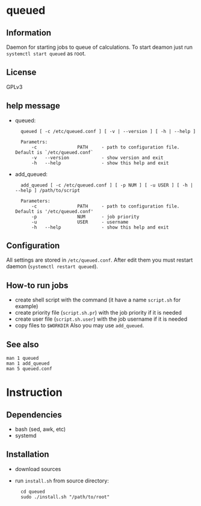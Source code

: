 queued
======

Information
-----------
Daemon for starting jobs to queue of calculations. To start deamon just run `systemctl start queued` as root.

License
-------
GPLv3

help message
------------
* queued:

        queued [ -c /etc/queued.conf ] [ -v | --version ] [ -h | --help ]

        Parametrs:
            -c               PATH     - path to configuration file. Default is `/etc/queued.conf`
            -v   --version            - show version and exit
            -h   --help               - show this help and exit

* add_queued:

        add_queued [ -c /etc/queued.conf ] [ -p NUM ] [ -u USER ] [ -h | --help ] /path/to/script

        Parameters:
            -c               PATH     - path to configuration file. Default is '/etc/queued.conf'
            -p               NUM      - job priority
            -u               USER     - username
            -h   --help               - show this help and exit

Configuration
-------------
All settings are stored in `/etc/queued.conf`. After edit them you must restart daemon (`systemctl restart queued`).

How-to run jobs
---------------
* create shell script with the command (it have a name `script.sh` for example)
* create priority file (`script.sh.pr`) with the job priority if it is needed
* create user file (`script.sh.user`) with the job username if it is needed
* copy files to `$WORKDIR`
Also you may use `add_queued`.

See also
--------
    man 1 queued
    man 1 add_queued
    man 5 queued.conf

Instruction
===========

Dependencies
------------
* bash (sed, awk, etc)
* systemd

Installation
------------
* download sources
* run `install.sh` from source directory:

        cd queued
        sudo ./install.sh "/path/to/root"
